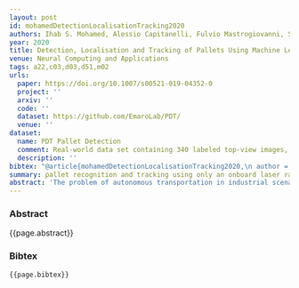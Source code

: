 ```yaml
---
layout: post
id: mohamedDetectionLocalisationTracking2020
authors: Ihab S. Mohamed, Alessio Capitanelli, Fulvio Mastrogiovanni, Stefano Rovetta, Renato Zaccaria
year: 2020
title: Detection, Localisation and Tracking of Pallets Using Machine Learning Techniques and 2D Range Data
venue: Neural Computing and Applications
tags: a22,c03,d03,d51,m02
urls:
  paper: https://doi.org/10.1007/s00521-019-04352-0
  project: ''
  arxiv: ''
  code: ''
  dataset: https://github.com/EmaroLab/PDT/
  venue: ''
dataset:
  name: PDT Pallet Detection
  comment: Real-world data set containing 340 labeled top-view images, which is augmented by rotation and displacement to 1020 images. For details see https://www.sciencedirect.com/science/article/pii/S235234091930188X
  description: ''
bibtex: "@article{mohamedDetectionLocalisationTracking2020,\n author = {Mohamed, Ihab S. and Capitanelli, Alessio and Mastrogiovanni, Fulvio and Rovetta, Stefano and Zaccaria, Renato},\n date = {2020-07-01},\n doi = {10.1007/s00521-019-04352-0},\n issn = {1433-3058},\n journaltitle = {Neural Computing and Applications},\n langid = {english},\n number = {13},\n pages = {8811--8828},\n shortjournal = {Neural Comput \\& Applic},\n title = {Detection, Localisation and Tracking of Pallets Using Machine Learning Techniques and {{2D}} Range Data},\n url = {https://doi.org/10.1007/s00521-019-04352-0},\n urldate = {2022-05-03},\n volume = {32}\n}\n"
summary: pallet recognition and tracking using only an onboard laser rangefinder
abstract: 'The problem of autonomous transportation in industrial scenarios is receiving a renewed interest due to the way it can revolutionise internal logistics, especially in unstructured environments. This paper presents a novel architecture allowing a robot to detect, localise, and track (possibly multiple) pallets using machine learning techniques based on an on-board 2D laser rangefinder only. The architecture is composed of two main components: the first stage is a pallet detector employing a Faster Region-Based Convolutional Neural Network (Faster R-CNN) detector cascaded with a CNN-based classifier; the second stage is a Kalman filter for localising and tracking detected pallets, which we also use to defer commitment to a pallet detected in the first stage until sufficient confidence has been acquired via a sequential data acquisition process. For fine-tuning the CNNs, the architecture has been systematically evaluated using a real-world dataset containing 340 labelled 2D scans, which have been made freely available in an online repository. Detection performance has been assessed on the basis of the average accuracy over k-fold cross-validation, and it scored 99.58\% in our tests. Concerning pallet localisation and tracking, experiments have been performed in a scenario where the robot is approaching the pallet to fork. Although data have been originally acquired by considering only one pallet as per specification of the use case we consider, artificial data have been generated as well to mimic the presence of multiple pallets in the robot workspace. Our experimental results confirm that the system is capable of identifying, localising and tracking pallets with a high success rate while being robust to false positives.'
---
```


### Abstract

{{page.abstract}}

### Bibtex

```
{{page.bibtex}}
```
